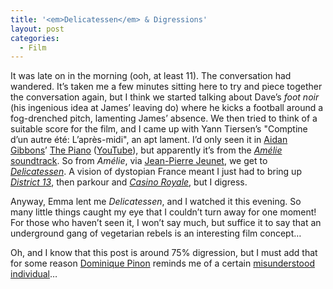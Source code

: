 ```yaml
---
title: '<em>Delicatessen</em> & Digressions'
layout: post
categories:
  - Film
---
```

It was late on in the morning (ooh, at least 11). The conversation had wandered. It’s taken me a few minutes sitting here to try and piece together the conversation again, but I think we started talking about Dave’s _foot noir_ (his ingenious idea at James’ leaving do) where he kicks a football around a fog-drenched pitch, lamenting James’ absence. We then tried to think of a suitable score for the film, and I came up with Yann Tiersen’s "Comptine d’un autre été: L’après-midi", an apt lament. I’d only seen it in [Aidan Gibbons](http://www.aidangibbons.com/)’ [The Piano](http://www.aidangibbons.com/piano.html) ([YouTube](http://www.youtube.com/watch?v=Sr64NI33qUo)), but apparently it’s from the [_Amélie_ soundtrack](http://en.wikipedia.org/wiki/Amélie_(soundtrack)). So from _Amélie_, via [Jean-Pierre Jeunet](http://en.wikipedia.org/wiki/Jean-Pierre_Jeunet), we get to _[Delicatessen](http://en.wikipedia.org/wiki/Delicatessen_(film))_. A vision of dystopian France meant I just had to bring up _[District 13](http://en.wikipedia.org/wiki/District_13)_, then parkour and [_Casino Royale_](http://blog.cmbuckley.co.uk/2006/11/26/casino-royale-planet-of-sound/), but I digress.

Anyway, Emma lent me _Delicatessen_, and I watched it this evening. So many little things caught my eye that I couldn’t turn away for one moment! For those who haven’t seen it, I won’t say much, but suffice it to say that an underground gang of vegetarian rebels is an interesting film concept…

Oh, and I know that this post is around 75% digression, but I must add that for some reason [Dominique Pinon](http://en.wikipedia.org/wiki/Dominique_Pinon) reminds me of a certain [misunderstood](http://www.milienzo.com/2007/07/10/epuron-advert-will-make-you-smile/) [individual](http://www.youtube.com/watch?v=cw_n_02-gN4)…
